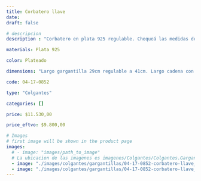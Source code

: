 ```yaml
---
title: Corbatero llave
date: 
draft: false

# descripcion
description : "Corbatero en plata 925 regulable. Chequeá las medidas de la gargantilla y largo de la cadena colgante."

materials: Plata 925

color: Plateado

dimensions: "Largo gargantilla 29cm regulable a 41cm. Largo cadena con dije 21cm"

code: 04-17-0852

type: "Colgantes"

categories: []

price: $11.530,00

price_eftvo: $9.800,00

# Images
# first image will be shown in the product page
images:
  # - image: "images/path_to_image"
  # La ubicacion de las imagenes es imagenes/Colgantes/Colgantes.Gargantillas/04-17-0852-corbatero-llave
  - image: "./images/colgantes/gargantillas/04-17-0852-corbatero-llave_a.jpg"
  - image: "./images/colgantes/gargantillas/04-17-0852-corbatero-llave_b.jpg"
---
```

